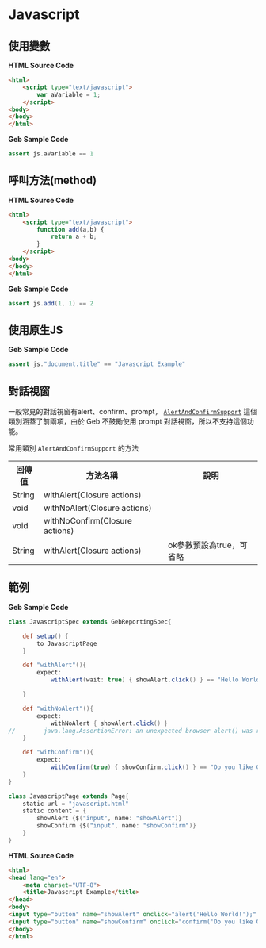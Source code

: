 # Javascript

## 使用變數

**HTML Source Code**

```html
<html>
    <script type="text/javascript">
        var aVariable = 1;
    </script>
<body>
</body>
</html>
```

**Geb Sample Code**

```groovy
assert js.aVariable == 1
```

## 呼叫方法(method)

**HTML Source Code**

```html
<html>
    <script type="text/javascript">
        function add(a,b) {
            return a + b;
        }
    </script>
<body>
</body>
</html>
```

**Geb Sample Code**

```groovy
assert js.add(1, 1) == 2

```

## 使用原生JS

**Geb Sample Code**

```groovy
assert js."document.title" == "Javascript Example"
```

## 對話視窗
一般常見的對話視窗有alert、confirm、prompt， [`AlertAndConfirmSupport`](http://www.gebish.org/manual/current/api/geb/js/AlertAndConfirmSupport.html) 這個類別涵蓋了前兩項，由於 Geb 不鼓勵使用 prompt 對話視窗，所以不支持這個功能。

常用類別 `AlertAndConfirmSupport` 的方法
<table>
    <tr>
        <th>回傳值</th><th>方法名稱</th><th>說明</th>
    </tr>
    <tr>
        <td>String</td>
        <td>withAlert(Closure actions)</td>
        <td></td>
    </tr>
    <tr>
        <td>void</td>
        <td>withNoAlert(Closure actions)</td>
        <td></td>
    </tr>
    <tr>
        <td>void</td>
        <td>withNoConfirm(Closure actions)</td>
        <td></td>
    </tr>
    <tr>
        <td>String</td>
        <td>withAlert(Closure actions)</td>
        <td>ok參數預設為true，可省略</td>
    </tr>
</table>

範例
----

**Geb Sample Code**

```groovy
class JavascriptSpec extends GebReportingSpec{

    def setup() {
        to JavascriptPage
    }

    def "withAlert"(){
        expect:
            withAlert(wait: true) { showAlert.click() } == "Hello World!"

    }

    def "withNoAlert"(){
        expect:
            withNoAlert { showAlert.click() }
//        java.lang.AssertionError: an unexpected browser alert() was raised (message: Hello World!)
    }

    def "withConfirm"(){
        expect:
            withConfirm(true) { showConfirm.click() } == "Do you like Geb?"
    }
}

class JavascriptPage extends Page{
    static url = "javascript.html"
    static content = {
        showAlert {$("input", name: "showAlert")}
        showConfirm {$("input", name: "showConfirm")}
    }
}

```

**HTML Source Code**

```html
<html>
<head lang="en">
    <meta charset="UTF-8">
    <title>Javascript Example</title>
</head>
<body>
<input type="button" name="showAlert" onclick="alert('Hello World!');" value="showAlert"/>
<input type="button" name="showConfirm" onclick="confirm('Do you like Geb?');" value="showConfirm"/>
</body>
</html>
```
